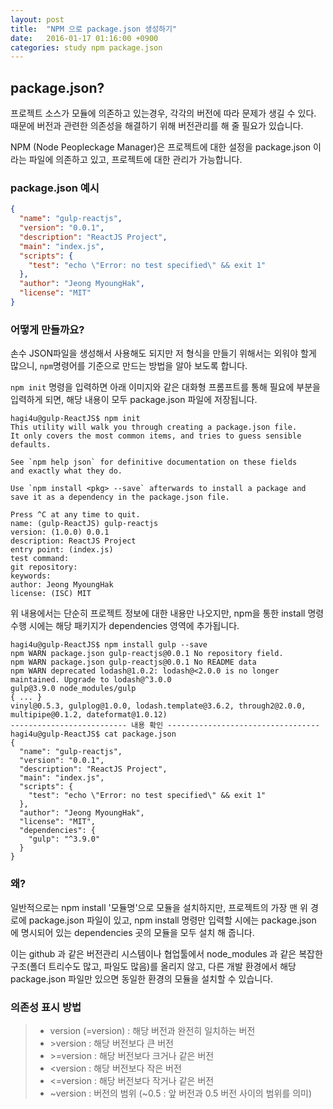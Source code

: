 ```yaml
---
layout: post
title:  "NPM 으로 package.json 생성하기"
date:   2016-01-17 01:16:00 +0900
categories: study npm package.json
---
```

## package.json?
프로젝트 소스가 모듈에 의존하고 있는경우, 각각의 버전에 따라 문제가 생길 수 있다. 때문에 버전과 관련한 의존성을 해결하기 위해 버전관리를 해 줄 필요가 있습니다.

NPM (Node Peopleckage Manager)은 프로젝트에 대한 설정을 package.json 이라는 파일에 의존하고 있고, 프로젝트에 대한 관리가 가능합니다.

### package.json 예시
```json
{
  "name": "gulp-reactjs",
  "version": "0.0.1",
  "description": "ReactJS Project",
  "main": "index.js",
  "scripts": {
    "test": "echo \"Error: no test specified\" && exit 1"
  },
  "author": "Jeong MyoungHak",
  "license": "MIT"
}
```

### 어떻게 만들까요?
손수 JSON파일을 생성해서 사용해도 되지만 저 형식을 만들기 위해서는 외워야 할게 많으니, `npm`명령어를 기준으로 만드는 방법을 알아 보도록 합니다.

```npm init``` 명령을 입력하면 아래 이미지와 같은 대화형 프롬프트를 통해 필요에 부분을 입력하게 되면, 해당 내용이 모두 package.json 파일에 저장됩니다.

```
hagi4u@gulp-ReactJS$ npm init
This utility will walk you through creating a package.json file.
It only covers the most common items, and tries to guess sensible defaults.

See `npm help json` for definitive documentation on these fields
and exactly what they do.

Use `npm install <pkg> --save` afterwards to install a package and
save it as a dependency in the package.json file.

Press ^C at any time to quit.
name: (gulp-ReactJS) gulp-reactjs
version: (1.0.0) 0.0.1
description: ReactJS Project
entry point: (index.js)
test command:
git repository:
keywords:
author: Jeong MyoungHak
license: (ISC) MIT

```

위 내용에서는 단순히 프로젝트 정보에 대한 내용만 나오지만, npm을 통한 install 명령 수행 시에는 해당 패키지가 dependencies 영역에 추가됩니다.

```
hagi4u@gulp-ReactJS$ npm install gulp --save
npm WARN package.json gulp-reactjs@0.0.1 No repository field.
npm WARN package.json gulp-reactjs@0.0.1 No README data
npm WARN deprecated lodash@1.0.2: lodash@<2.0.0 is no longer maintained. Upgrade to lodash@^3.0.0
gulp@3.9.0 node_modules/gulp
{ ... }
vinyl@0.5.3, gulplog@1.0.0, lodash.template@3.6.2, through2@2.0.0, multipipe@0.1.2, dateformat@1.0.12)
-------------------------- 내용 확인 ----------------------------------
hagi4u@gulp-ReactJS$ cat package.json
{
  "name": "gulp-reactjs",
  "version": "0.0.1",
  "description": "ReactJS Project",
  "main": "index.js",
  "scripts": {
    "test": "echo \"Error: no test specified\" && exit 1"
  },
  "author": "Jeong MyoungHak",
  "license": "MIT",
  "dependencies": {
    "gulp": "^3.9.0"
  }
}
```

### 왜?
일반적으로는 npm install '모듈명'으로 모듈을 설치하지만, 프로젝트의 가장 맨 위 경로에 package.json 파일이 있고, npm install 명령만 입력할 시에는 package.json 에 명시되어 있는 dependencies 곳의 모듈을 모두 설치 해 줍니다. 

이는 github 과 같은 버전관리 시스템이나 협업툴에서 node_modules 과 같은 복잡한구조(폴더 트리수도 많고, 파일도 많음)를 올리지 않고, 다른 개발 환경에서 해당 package.json 파일만 있으면 동일한 환경의 모듈을 설치할 수 있습니다.

### 의존성 표시 방법
> - version (=version) : 해당 버전과 완전히 일치하는 버전
> - \>version : 해당 버전보다 큰 버전
> - \>=version : 해당 버전보다 크거나 같은 버전
> - <version : 해당 버전보다 작은 버전
> - <=version : 해당 버전보다 작거나 같은 버전
> - ~version : 버전의 범위 (~0.5 : 앞 버전과 0.5 버전 사이의 범위를 의미)
